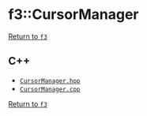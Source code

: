 # f3::CursorManager

[Return to `f3`](/docs/f3.md)

## C++

- [`CursorManager.hpp`](/c++/include/CursorManager.hpp)
- [`CursorManager.cpp`](/c++/source/CursorManager.cpp)

[Return to `f3`](/docs/f3.md)
